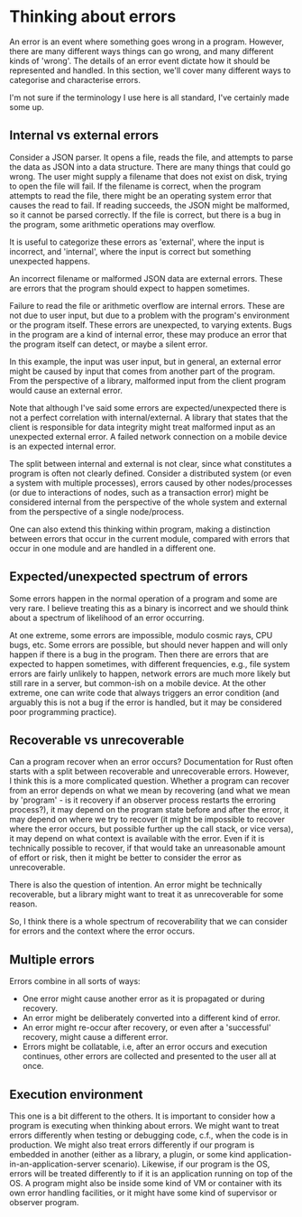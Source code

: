 # Thinking about errors

An error is an event where something goes wrong in a program. However, there are many different ways things can go wrong, and many different kinds of 'wrong'. The details of an error event dictate how it should be represented and handled. In this section, we'll cover many different ways to categorise and characterise errors.

I'm not sure if the terminology I use here is all standard, I've certainly made some up.

## Internal vs external errors

Consider a JSON parser. It opens a file, reads the file, and attempts to parse the data as JSON into a data structure. There are many things that could go wrong. The user might supply a filename that does not exist on disk, trying to open the file will fail. If the filename is correct, when the program attempts to read the file, there might be an operating system error that causes the read to fail. If reading succeeds, the JSON might be malformed, so it cannot be parsed correctly. If the file is correct, but there is a bug in the program, some arithmetic operations may overflow.

It is useful to categorize these errors as 'external', where the input is incorrect, and 'internal', where the input is correct but something unexpected happens.

An incorrect filename or malformed JSON data are external errors. These are errors that the program should expect to happen sometimes.

Failure to read the file or arithmetic overflow are internal errors. These are not due to user input, but due to a problem with the program's environment or the program itself. These errors are unexpected, to varying extents. Bugs in the program are a kind of internal error, these may produce an error that the program itself can detect, or maybe a silent error.

In this example, the input was user input, but in general, an external error might be caused by input that comes from another part of the program. From the perspective of a library, malformed input from the client program would cause an external error.

Note that although I've said some errors are expected/unexpected there is not a perfect correlation with internal/external. A library that states that the client is responsible for data integrity might treat malformed input as an unexpected external error. A failed network connection on a mobile device is an expected internal error.

The split between internal and external is not clear, since what constitutes a program is often not clearly defined. Consider a distributed system (or even a system with multiple processes), errors caused by other nodes/processes (or due to interactions of nodes, such as a transaction error) might be considered internal from the perspective of the whole system and external from the perspective of a single node/process.

One can also extend this thinking within program, making a distinction between errors that occur in the current module, compared with errors that occur in one module and are handled in a different one.

## Expected/unexpected spectrum of errors

Some errors happen in the normal operation of a program and some are very rare. I believe treating this as a binary is incorrect and we should think about a spectrum of likelihood of an error occurring.

At one extreme, some errors are impossible, modulo cosmic rays, CPU bugs, etc. Some errors are possible, but should never happen and will only happen if there is a bug in the program. Then there are errors that are expected to happen sometimes, with different frequencies, e.g., file system errors are fairly unlikely to happen, network errors are much more likely but still rare in a server, but common-ish on a mobile device. At the other extreme, one can write code that always triggers an error condition (and arguably this is not a bug if the error is handled, but it may be considered poor programming practice).

## Recoverable vs unrecoverable

Can a program recover when an error occurs? Documentation for Rust often starts with a split between recoverable and unrecoverable errors. However, I think this is a more complicated question. Whether a program can recover from an error depends on what we mean by recovering (and what we mean by 'program' - is it recovery if an observer process restarts the erroring process?), it may depend on the program state before and after the error, it may depend on where we try to recover (it might be impossible to recover where the error occurs, but possible further up the call stack, or vice versa), it may depend on what context is available with the error. Even if it is technically possible to recover, if that would take an unreasonable amount of effort or risk, then it might be better to consider the error as unrecoverable.

There is also the question of intention. An error might be technically recoverable, but a library might want to treat it as unrecoverable for some reason.

So, I think there is a whole spectrum of recoverability that we can consider for errors and the context where the error occurs.

## Multiple errors

Errors combine in all sorts of ways:

* One error might cause another error as it is propagated or during recovery.
* An error might be deliberately converted into a different kind of error.
* An error might re-occur after recovery, or even after a 'successful' recovery, might cause a different error.
* Errors might be collatable, i.e, after an error occurs and execution continues, other errors are collected and presented to the user all at once.

## Execution environment

This one is a bit different to the others. It is important to consider how a program is executing when thinking about errors. We might want to treat errors differently when testing or debugging code, c.f., when the code is in production. We might also treat errors differently if our program is embedded in another (either as a library, a plugin, or some kind application-in-an-application-server scenario). Likewise, if our program is the OS, errors will be treated differently to if it is an application running on top of the OS. A program might also be inside some kind of VM or container with its own error handling facilities, or it might have some kind of supervisor or observer program.
